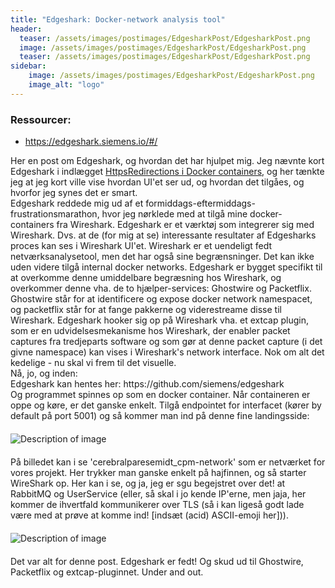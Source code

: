 ```yaml
---
title: "Edgeshark: Docker-network analysis tool"
header:
  teaser: /assets/images/postimages/EdgesharkPost/EdgesharkPost.png
  image: /assets/images/postimages/EdgesharkPost/EdgesharkPost.png
  teaser: /assets/images/postimages/EdgesharkPost/EdgesharkPost.png
sidebar:
    image: /assets/images/postimages/EdgesharkPost/EdgesharkPost.png
    image_alt: "logo"
---
```

<h3>Ressourcer:</h3>
<ul>
    <li><a href="https://edgeshark.siemens.io/#/">https://edgeshark.siemens.io/#/</a></li>
</ul>

<p> Her en post om Edgeshark, og hvordan det har hjulpet mig. Jeg nævnte kort Edgeshark i indlægget <a href="https://j3pp3.dev/posts/2024-10-30-docker_redirect/"> HttpsRedirections i Docker containers</a>, og her tænkte jeg at jeg kort ville vise hvordan UI'et ser ud, og hvordan det tilgåes, og hvorfor jeg synes det er smart.
<br>
Edgeshark reddede mig ud af et formiddags-eftermiddags-frustrationsmarathon, hvor jeg nørklede med at tilgå mine docker-containers fra Wireshark. Edgeshark er et værktøj som integrerer sig med Wireshark. Dvs. at de (for mig at se) interessante resultater af Edgesharks proces kan ses i Wireshark UI'et. Wireshark er et uendeligt fedt netværksanalysetool, men det har også sine begrænsninger. Det kan ikke uden videre tilgå internal docker networks. Edgeshark er bygget specifikt til at overkomme denne umiddelbare begræsning hos Wireshark, og overkommer denne vha. de to hjælper-services: Ghostwire og Packetflix. Ghostwire står for at identificere og expose docker network namespacet, og packetflix står for at fange pakkerne og viderestreame disse til Wireshark. Edgeshark hooker sig op på Wireshark vha. et extcap plugin, som er en udvidelsesmekanisme hos Wireshark, der enabler packet captures fra tredjeparts software og som gør at denne packet capture (i det givne namespace) kan vises i Wireshark's network interface. 
Nok om alt det kedelige - nu skal vi frem til det visuelle. 
<br>
Nå, jo, og inden:
<br>
Edgeshark kan hentes her:
https://github.com/siemens/edgeshark
<br>
Og programmet spinnes op som en docker container.
Når containeren er oppe og køre, er det ganske enkelt. Tilgå endpointet for interfacet (kører by default på port 5001) og så kommer man ind på denne fine landingsside:
<img src="{{ '/assets/images/postimages/EdgesharkPost/Edgeshark_UI.png' | relative_url }}" alt="Description of image" style="display: block; margin: 20 auto;">
På billedet kan i se 'cerebralparesemidt_cpm-network' som er netværket for vores projekt. Her trykker man ganske enkelt på hajfinnen, og så starter WireShark op.
Her kan i se, og ja, jeg er sgu begejstret over det! at RabbitMQ og UserService (eller, så skal i jo kende IP'erne, men jaja, her kommer de ihvertfald kommunikerer over TLS (så i kan ligeså godt lade være med at prøve at komme ind! [indsæt (acid) ASCII-emoji her])).
<img src="{{ '/assets/images/postimages/EdgesharkPost/Edgeshark_5671.png' | relative_url }}" alt="Description of image" style="display: block; margin: 20 auto;">
Det var alt for denne post. Edgeshark er fedt! Og skud ud til Ghostwire, Packetflix og extcap-pluginnet. Under and out.

